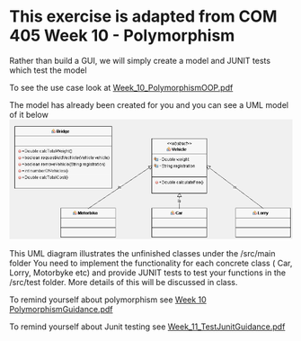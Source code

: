 # This exercise is adapted from COM 405 Week 10 - Polymorphism

Rather than build a GUI, we will simply create a model and JUNIT tests which test the model

To see the use case look at  [Week_10_PolymorphismOOP.pdf](../revisionCOM405/Week_10_PolymorphismOOP.pdf)

The model has already been created for you and you can see a UML model of it below
![alt text](../revisionCOM405/UMLDiagrams/Class%20Diagrams/classDiagram.png "Figure classDiagram.png")


This UML diagram illustrates the unfinished classes under the /src/main folder You need to implement the functionality for each concrete class ( Car, Lorry, Motorbyke etc) and provide JUNIT tests to test your functions in the /src/test folder. More details of this will be discussed in class.

To remind yourself about polymorphism see  [Week 10 PolymorphismGuidance.pdf](../revisionCOM405/Week_10_PolymorphismGuidance.pdf)

To remind yourself about Junit testing see  [Week_11_TestJunitGuidance.pdf](../revisionCOM405/Week_11_TestJunitGuidance.pdf)

